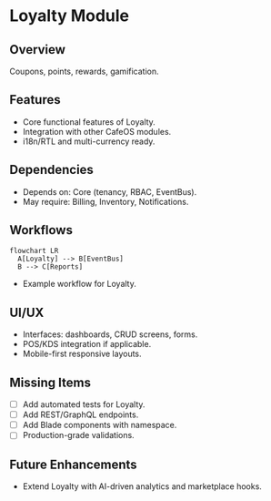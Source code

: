 # Loyalty Module

## Overview
Coupons, points, rewards, gamification.

## Features
- Core functional features of Loyalty.
- Integration with other CafeOS modules.
- i18n/RTL and multi-currency ready.

## Dependencies
- Depends on: Core (tenancy, RBAC, EventBus).
- May require: Billing, Inventory, Notifications.

## Workflows
```mermaid
flowchart LR
  A[Loyalty] --> B[EventBus]
  B --> C[Reports]
```
- Example workflow for Loyalty.

## UI/UX
- Interfaces: dashboards, CRUD screens, forms.
- POS/KDS integration if applicable.
- Mobile-first responsive layouts.

## Missing Items
- [ ] Add automated tests for Loyalty.
- [ ] Add REST/GraphQL endpoints.
- [ ] Add Blade components with namespace.
- [ ] Production-grade validations.

## Future Enhancements
- Extend Loyalty with AI-driven analytics and marketplace hooks.
